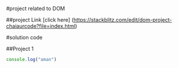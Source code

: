 #project related to DOM

##project Link
[click here] (https://stackblitz.com/edit/dom-project-chaiaurcode?file=index.html)


#solution code


##Project 1


```javascript
console.log("aman")

```

